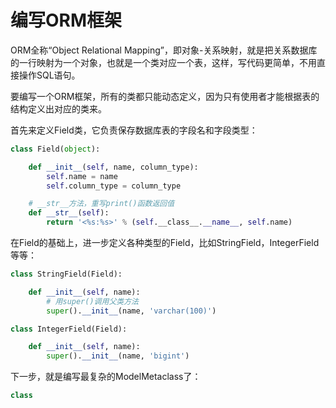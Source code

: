 # 编写ORM框架

ORM全称“Object Relational Mapping”，即对象-关系映射，就是把关系数据库的一行映射为一个对象，也就是一个类对应一个表，这样，写代码更简单，不用直接操作SQL语句。

要编写一个ORM框架，所有的类都只能动态定义，因为只有使用者才能根据表的结构定义出对应的类来。

首先来定义Field类，它负责保存数据库表的字段名和字段类型：
```py
class Field(object):

    def __init__(self, name, column_type):
        self.name = name
        self.column_type = column_type

    # __str__方法，重写print()函数返回值
    def __str__(self):
        return '<%s:%s>' % (self.__class__.__name__, self.name)
```
在Field的基础上，进一步定义各种类型的Field，比如StringField，IntegerField等等：
```py
class StringField(Field):

    def __init__(self, name):
        # 用super()调用父类方法
        super().__init__(name, 'varchar(100)')

class IntegerField(Field):

    def __init__(self, name):
        super().__init__(name, 'bigint')
```
下一步，就是编写最复杂的ModelMetaclass了：
```py
class 